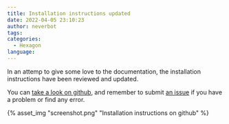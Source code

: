 ```yaml
---
title: Installation instructions updated
date: 2022-04-05 23:10:23
author: neverbot
tags:
categories:
  - Hexagon
language:
---
```


In an attemp to give some love to the documentation, the installation instructions have been reviewed and updated.

You can [take a look on github](https://github.com/houseofmaldorne/hexagon/blob/master/docs/install/readme.md), and remember to submit [an issue](https://github.com/houseofmaldorne/hexagon/issues) if you have a problem or find any error.

{% asset_img "screenshot.png" "Installation instructions on github" %}
